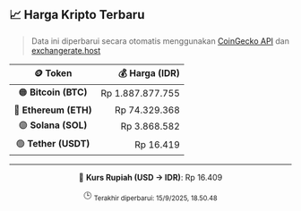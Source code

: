 

<!-- HARGA_KRIPTO -->
## 📈 Harga Kripto Terbaru

> Data ini diperbarui secara otomatis menggunakan [CoinGecko API](https://www.coingecko.com/) dan [exchangerate.host](https://exchangerate.host/)

<div align="center">

| 🪙 Token | 💰 Harga (IDR) |
|:------:|---------------:|
| 🟠 **Bitcoin (BTC)**   | Rp 1.887.877.755 |
| 🔵 **Ethereum (ETH)**  | Rp 74.329.368 |
| 🟣 **Solana (SOL)**    | Rp 3.868.582 |
| 🟢 **Tether (USDT)**   | Rp 16.419 |

---

💱 **Kurs Rupiah (USD → IDR)**: Rp 16.409

🕒 <sub>Terakhir diperbarui: 15/9/2025, 18.50.48</sub>

</div>
<!-- /HARGA_KRIPTO -->